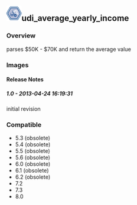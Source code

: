 ## <img src='./logo.jpg' width='40' height='40'>udi_average_yearly_income

### Overview
parses $50K - $70K and return the average value
### Images




#### Release Notes

##### 1.0 - 2013-04-24 16:19:31
initial revision
### Compatible
 -  5.3 (obsolete)
 -   5.4 (obsolete)
 -   5.5 (obsolete)
 -   5.6 (obsolete)
 -   6.0 (obsolete)
 -   6.1 (obsolete)
 -   6.2 (obsolete)
 - 7.2
 - 7.3
 - 8.0